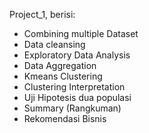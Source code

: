 Project_1, berisi:
  - Combining multiple Dataset 
  - Data cleansing
  - Exploratory Data Analysis
  - Data Aggregation
  - Kmeans Clustering
  - Clustering Interpretation
  - Uji Hipotesis dua populasi
  - Summary (Rangkuman)
  - Rekomendasi Bisnis
